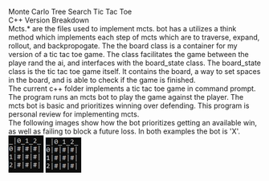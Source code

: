 Monte Carlo Tree Search Tic Tac Toe
<br/>
C++ Version Breakdown<br/>
Mcts.* are the files used to implement mcts. bot has a utilizes a think method which implements each step of mcts which are to traverse, expand, rollout, and backpropogate. 
The the board class is a container for my version of a tic tac toe game. The class facilitates the game between the playe rand the ai, and interfaces with the board_state class.
The board_state class is the tic tac toe game itself. It contains the board, a way to set spaces in the board, and is able to check if the game is finished.<br/>
The current c++ folder implements a tic tac toe game in command prompt. The program runs an mcts bot to play the game against the player. The mcts bot is basic and prioritizes winning over defending. This program is personal review for implementing mcts.<br/>
The following images show how the bot prioritizes getting an available win, as well as failing to block a future loss. In both examples the bot is 'X'.<br/>
![](img/offense_example.gif)
![](img/defense_example.gif)<br/>